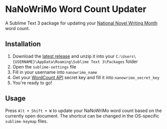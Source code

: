 # NaNoWriMo Word Count Updater
A Sublime Text 3 package for updating your [National Novel Writing Month](https://nanowrimo.org/) word count.

## Installation
1. Download the [latest release](https://github.com/Nanofus/nanowrimo_word_count_updater/releases) and unzip it into your `C:\Users\{USERNAME}\AppData\Roaming\Sublime Text 3\Packages` folder
2. Open the `sublime-settings` file
3. Fill in your username into `nanowrimo_name`
4. Get your [WordCount API](https://nanowrimo.org/api/wordcount) secret key and fill it into `nanowrimo_secret_key`
5. You're ready to go!

## Usage
Press `Alt + Shift + W` to update your NaNoWriMo word count based on the currently open document.
The shortcut can be changed in the OS-specific `sublime-keymap` files.
